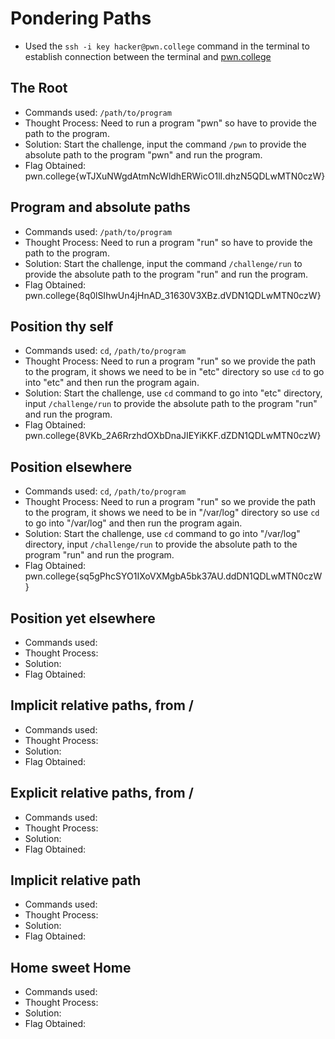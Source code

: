 # Pondering Paths  
- Used the `ssh -i key hacker@pwn.college` command in the terminal to establish connection between the terminal and [pwn.college](https://pwn.college/)

## The Root
- Commands used: `/path/to/program`
- Thought Process: Need to run a program "pwn" so have to provide the path to the program.  
- Solution: Start the challenge, input the command `/pwn` to provide the absolute path to the program "pwn" and run the program.  
- Flag Obtained: pwn.college{wTJXuNWgdAtmNcWldhERWicO1lI.dhzN5QDLwMTN0czW} 

## Program and absolute paths
- Commands used: `/path/to/program`
- Thought Process: Need to run a program "run" so have to provide the path to the program.  
- Solution: Start the challenge, input the command `/challenge/run` to provide the absolute path to the program "run" and run the program.  
- Flag Obtained: pwn.college{8q0lSIhwUn4jHnAD_31630V3XBz.dVDN1QDLwMTN0czW} 

## Position thy self
- Commands used: `cd`, `/path/to/program`
- Thought Process: Need to run a program "run" so we provide the path to the program, it shows we need to be in "etc" directory so use `cd` to go into "etc" and then run the program again.    
- Solution: Start the challenge, use `cd` command to go into "etc" directory, input `/challenge/run` to provide the absolute path to the program "run" and run the program.  
- Flag Obtained: pwn.college{8VKb_2A6RrzhdOXbDnaJIEYiKKF.dZDN1QDLwMTN0czW} 

## Position elsewhere
- Commands used: `cd`, `/path/to/program`
- Thought Process: Need to run a program "run" so we provide the path to the program, it shows we need to be in "/var/log" directory so use `cd` to go into "/var/log" and then run the program again.  
- Solution: Start the challenge, use `cd` command to go into "/var/log" directory, input `/challenge/run` to provide the absolute path to the program "run" and run the program.  
- Flag Obtained: pwn.college{sq5gPhcSYO1IXoVXMgbA5bk37AU.ddDN1QDLwMTN0czW} 

## Position yet elsewhere
- Commands used:
- Thought Process:  
- Solution:  
- Flag Obtained: 

## Implicit relative paths, from /
- Commands used:
- Thought Process:  
- Solution:  
- Flag Obtained: 

## Explicit relative paths, from /
- Commands used:
- Thought Process:  
- Solution:  
- Flag Obtained: 

## Implicit relative path
- Commands used:
- Thought Process:  
- Solution:  
- Flag Obtained: 

## Home sweet Home
- Commands used:
- Thought Process:  
- Solution:  
- Flag Obtained: 
